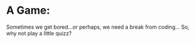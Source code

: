 A Game:
=======

Sometimes we get bored...or perhaps, we need a break from coding...
So, why not play a little quizz?